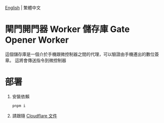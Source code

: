 [English](https://github.com/momu54/GateOpenerWorker/blob/master/README.md) | 繁體中文

# 閘門開門器 Worker 儲存庫 Gate Opener Worker

這個儲存庫是一個介於手機跟微控制器之間的代理，可以驗證由手機遷出的數位簽章。
這將會傳送指令到微控制器

# 部署

1. 安裝依賴

   ```sh
   pnpm i

   ```

2. 請跟隨 [Cloudflare 文件](https://developers.cloudflare.com/workers/configuration/versions-and-deployments/gradual-deployments/)
